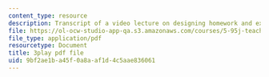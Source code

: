 ```yaml
---
content_type: resource
description: Transcript of a video lecture on designing homework and exam problems.
file: https://ol-ocw-studio-app-qa.s3.amazonaws.com/courses/5-95j-teaching-college-level-science-and-engineering-spring-2009/9bf2ae1ba45f0a8aaf1d4c5aae836061_8YQf4xOEhag.pdf
file_type: application/pdf
resourcetype: Document
title: 3play pdf file
uid: 9bf2ae1b-a45f-0a8a-af1d-4c5aae836061
---
```

